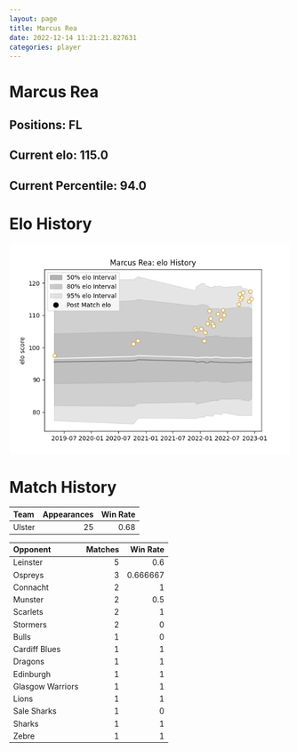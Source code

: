 ```yaml
---  
layout: page  
title: Marcus Rea  
date: 2022-12-14 11:21:21.827631  
categories: player  
---
```

# Marcus Rea

## Positions: FL

## Current elo: 115.0

## Current Percentile: 94.0

# Elo History


![elo history](history_MarcusRea.png)
# Match History


| Team   |   Appearances |   Win Rate |
|:-------|--------------:|-----------:|
| Ulster |            25 |       0.68 |

| Opponent         |   Matches |   Win Rate |
|:-----------------|----------:|-----------:|
| Leinster         |         5 |   0.6      |
| Ospreys          |         3 |   0.666667 |
| Connacht         |         2 |   1        |
| Munster          |         2 |   0.5      |
| Scarlets         |         2 |   1        |
| Stormers         |         2 |   0        |
| Bulls            |         1 |   0        |
| Cardiff Blues    |         1 |   1        |
| Dragons          |         1 |   1        |
| Edinburgh        |         1 |   1        |
| Glasgow Warriors |         1 |   1        |
| Lions            |         1 |   1        |
| Sale Sharks      |         1 |   0        |
| Sharks           |         1 |   1        |
| Zebre            |         1 |   1        |